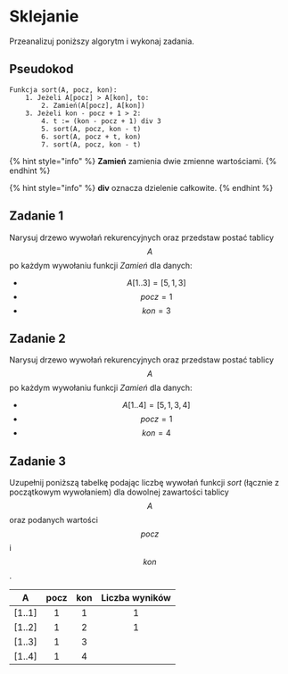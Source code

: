 # Sklejanie

Przeanalizuj poniższy algorytm i wykonaj zadania.

## Pseudokod

```
Funkcja sort(A, pocz, kon):
    1. Jeżeli A[pocz] > A[kon], to:
        2. Zamień(A[pocz], A[kon])
    3. Jeżeli kon - pocz + 1 > 2:
        4. t := (kon - pocz + 1) div 3
        5. sort(A, pocz, kon - t)
        6. sort(A, pocz + t, kon)
        7. sort(A, pocz, kon - t)
```

{% hint style="info" %}
**Zamień** zamienia dwie zmienne wartościami.
{% endhint %}

{% hint style="info" %}
**div** oznacza dzielenie całkowite.
{% endhint %}

## Zadanie 1

Narysuj drzewo wywołań rekurencyjnych oraz przedstaw postać tablicy $$A$$ po każdym wywołaniu funkcji *Zamień* dla danych:

- $$A[1..3] = [5, 1, 3]$$
- $$pocz = 1$$
- $$kon = 3$$

## Zadanie 2

Narysuj drzewo wywołań rekurencyjnych oraz przedstaw postać tablicy $$A$$ po każdym wywołaniu funkcji *Zamień* dla danych:

- $$A[1..4] = [5, 1, 3, 4]$$
- $$pocz = 1$$
- $$kon = 4$$

## Zadanie 3

Uzupełnij poniższą tabelkę podając liczbę wywołań funkcji *sort* (łącznie z początkowym wywołaniem) dla dowolnej zawartości tablicy $$A$$ oraz podanych wartości $$pocz$$ i $$kon$$.

|  A     | pocz | kon | Liczba wyników |
| :-:    | :--: | :-: | :----:         |
| [1..1] | 1    |  1  | 1              |
| [1..2] | 1    |  2  | 1              |
| [1..3] | 1    |  3  |                |
| [1..4] | 1    |  4  |                |
